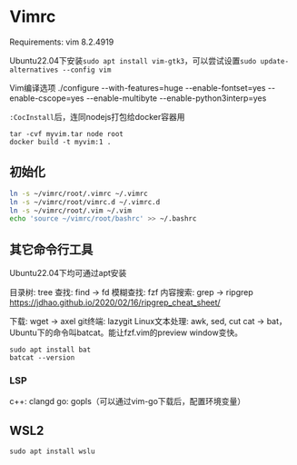 # Vimrc

Requirements: vim 8.2.4919

Ubuntu22.04下安装`sudo apt install vim-gtk3`，可以尝试设置`sudo update-alternatives --config vim`

Vim编译选项
./configure --with-features=huge --enable-fontset=yes --enable-cscope=yes --enable-multibyte --enable-python3interp=yes

`:CocInstall`后，连同nodejs打包给docker容器用
```
tar -cvf myvim.tar node root
docker build -t myvim:1 .
```

## 初始化

```sh
ln -s ~/vimrc/root/.vimrc ~/.vimrc
ln -s ~/vimrc/root/vimrc.d ~/.vimrc.d
ln -s ~/vimrc/root/.vim ~/.vim
echo 'source ~/vimrc/root/bashrc' >> ~/.bashrc
```

## 其它命令行工具

Ubuntu22.04下均可通过apt安装

目录树: tree
查找: find -> fd
模糊查找: fzf
内容搜索: grep -> ripgrep
https://jdhao.github.io/2020/02/16/ripgrep_cheat_sheet/

下载: wget -> axel
git终端: lazygit
Linux文本处理: awk, sed, cut
cat -> bat，Ubuntu下的命令叫batcat。能让fzf.vim的preview window变快。
```
sudo apt install bat
batcat --version
```
### LSP
c++: clangd
go: gopls（可以通过vim-go下载后，配置环境变量）

## WSL2

```
sudo apt install wslu
```
